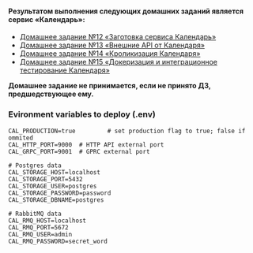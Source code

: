 #### Результатом выполнения следующих домашних заданий является сервис «Календарь»:

-   [Домашнее задание №12 «Заготовка сервиса Календарь»](./docs/12_README.md)
-   [Домашнее задание №13 «Внешние API от Календаря»](./docs/13_README.md)
-   [Домашнее задание №14 «Кроликизация Календаря»](./docs/14_README.md)
-   [Домашнее задание №15 «Докеризация и интеграционное тестирование Календаря»](./docs/15_README.md)

**Домашнее задание не принимается, если не принято ДЗ, предшедствующее ему.**

### Evironment variables to deploy (.env)

```dotenv
CAL_PRODUCTION=true         # set production flag to true; false if ommited
CAL_HTTP_PORT=9000  # HTTP API external port
CAL_GRPC_PORT=9001  # GPRC external port

# Postgres data
CAL_STORAGE_HOST=localhost
CAL_STORAGE_PORT=5432
CAL_STORAGE_USER=postgres
CAL_STORAGE_PASSWORD=password
CAL_STORAGE_DBNAME=postgres

# RabbitMQ data
CAL_RMQ_HOST=localhost
CAL_RMQ_PORT=5672
CAL_RMQ_USER=admin
CAL_RMQ_PASSWORD=secret_word
```
